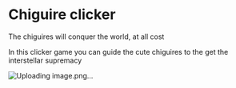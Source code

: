 # Chiguire clicker

The chiguires will conquer the world, at all cost

In this clicker game you can guide the cute chiguires to the get the interstellar
supremacy

![Uploading image.png…]()
